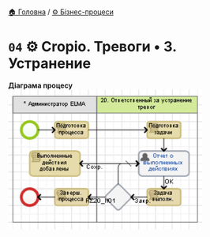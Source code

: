 ﻿[🏠 Головна](../../../README.MD) / [⚙️ Бізнес-процеси](../../README.MD) 

# `04` ⚙️ Cropio. Тревоги • 3. Устранение

**Діаграма процесу**  
![Діаграма процесу](./Pictures/ProcDiagram.png)